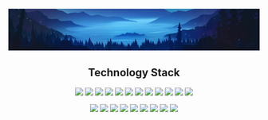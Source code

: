 <p align="center">
<img src="https://raw.githubusercontent.com/nicoPuegher/nicoPuegher/main/images/new-header.jpg">
</p>

<h2 align="center">Technology Stack</h2>
<!-- frontend -->
<p align="center">
<!-- html -->
<img src="https://img.shields.io/badge/html5-%23E34F26.svg?style=for-the-badge&logo=html5&logoColor=white"/>
<!-- css -->
<img src="https://img.shields.io/badge/css3-%231572B6.svg?style=for-the-badge&logo=css3&logoColor=white"/>
  <!-- tailwind css -->
<img src="https://img.shields.io/badge/tailwindcss-%2338B2AC.svg?style=for-the-badge&logo=tailwind-css&logoColor=white"/>
<!-- sass -->
<img src="https://img.shields.io/badge/SASS-hotpink.svg?style=for-the-badge&logo=SASS&logoColor=white"/>
<!-- javascript -->
<img src="https://img.shields.io/badge/javascript-%23323330.svg?style=for-the-badge&logo=javascript&logoColor=%23F7DF1E"/>
<!-- redux -->
<img src="https://img.shields.io/badge/redux-%23593d88.svg?style=for-the-badge&logo=redux&logoColor=white"/>
<!-- react -->
<img src="https://img.shields.io/badge/react-%2320232a.svg?style=for-the-badge&logo=react&logoColor=%2361DAFB"/>
<!-- nextjs -->
<img src="https://img.shields.io/badge/Next-black?style=for-the-badge&logo=next.js&logoColor=white"/>
<!-- chakra ui -->
<img src="https://img.shields.io/badge/chakra-%234ED1C5.svg?style=for-the-badge&logo=chakraui&logoColor=white"/>
<!-- material ui -->
<img src="https://img.shields.io/badge/MUI-%230081CB.svg?style=for-the-badge&logo=mui&logoColor=white"/>
<!-- framer motion -->
<img src="https://img.shields.io/badge/Framer-black?style=for-the-badge&logo=framer&logoColor=blue"/>
<!-- github -->
<img src="https://img.shields.io/badge/github-%23121011.svg?style=for-the-badge&logo=github&logoColor=white"/>
</p>

<!-- backend -->
<p align="center">
<!-- nodejs -->
<img src="https://img.shields.io/badge/node.js-6DA55F?style=for-the-badge&logo=node.js&logoColor=white"/>
<!-- express -->
<img src="https://img.shields.io/badge/express.js-%23404d59.svg?style=for-the-badge&logo=express&logoColor=%2361DAFB"/>
<!-- mongodb -->
<img src="https://img.shields.io/badge/MongoDB-%234ea94b.svg?style=for-the-badge&logo=mongodb&logoColor=white"/>
<!-- jest -->
<img src="https://img.shields.io/badge/-jest-%23C21325?style=for-the-badge&logo=jest&logoColor=white"/>
<!-- eslint -->
<img src="https://img.shields.io/badge/ESLint-4B3263?style=for-the-badge&logo=eslint&logoColor=white"/>
<!-- vite -->
<img src="https://img.shields.io/badge/vite-%23646CFF.svg?style=for-the-badge&logo=vite&logoColor=white"/>
<!-- git -->
<img src="https://img.shields.io/badge/git-%23F05033.svg?style=for-the-badge&logo=git&logoColor=white"/>
<!-- npm -->
<img src="https://img.shields.io/badge/NPM-%23CB3837.svg?style=for-the-badge&logo=npm&logoColor=white"/>
<!-- macos -->
<img src="https://img.shields.io/badge/mac%20os-000000?style=for-the-badge&logo=macos&logoColor=F0F0F0"/>
</p>
